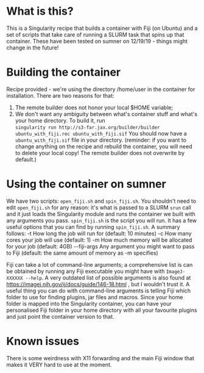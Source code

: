 What is this?
========================
This is a Singularity recipe that builds a container with Fiji (on Ubuntu) and a set of scripts that take care of running a SLURM task that spins up that container. These have been tested on sumner on 12/19/19 - things might change in the future!

Building the container
========================
Recipe provided - we're using the directory /home/user in the container for installation. There are two reasons for that: 
1) The remote builder does not honor your local $HOME variable;
2) We don't want any ambiguity between what's container stuff and what's your home directory.
To build it, run  
`singularity run http://s3-far.jax.org/builder/builder ubuntu_with_fiji.rec ubuntu_with_fiji.sif` 
You should now have a `ubuntu_with_fiji.sif` file in your directory.
(reminder: if you want to change anything on the recipe and rebuild the container, you will need to delete your local copy! The remote builder does not overwrite by default.)

Using the container on sumner
========================
We have two scripts: `open_fiji.sh` and `spin_fiji.sh`. You shouldn't need to edit `open_fiji.sh` for any reason: it's what is passed to a SLURM `srun` call and it just loads the Singularity module and runs the container we built with any arguments you pass. `spin_fiji.sh` is the script you will run. It has a few useful options that you can find by running `spin_fiji.sh`. A summary follows:
    -t  How long the job will run for (default: 10 minutes)
    -c  How many cores your job will use (default: 1)
    -m  How much memory will be allocated for your job (default: 4GB)
    --fiji-args  Any argument you might want to pass to Fiji (default: the same amount of memory as -m specifies)

Fiji can take a lot of command-line arguments; a comprehensive list is can be obtained by running any Fiji executable you might have with `ImageJ-XXXXXX --help`. A very outdated list of possible arguments is also found at https://imagej.nih.gov/ij/docs/guide/146-18.html , but I wouldn't trust it. 
A useful thing you can do with command-line arguments is telling Fiji which folder to use for finding plugins, jar files and macros. Since your home folder is mapped into the Singularity container, you can have your personalised Fiji folder in your home directory with all your favourite plugins and just point the container version to that. 

Known issues
========================
There is some weirdness with X11 forwarding and the main Fiji window that makes it VERY hard to use at the moment. 



